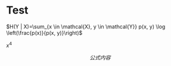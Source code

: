 # Test

$H(Y | X)=\sum_{x \in \mathcal{X}, y \in \mathcal{Y}} p(x, y) \log \left(\frac{p(x)}{p(x, y)}\right)$

$x^4$

$$公式内容$$